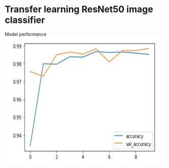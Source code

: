 # Transfer learning ResNet50 image classifier

Model performance
<img src="https://github.com/alissa404/Transfer-learning-ResNet50-image-classifier/blob/main/accuracy.jpg" width="600" height="400" alt="微信小程式"/><br/>

